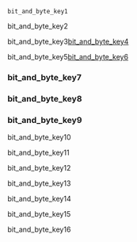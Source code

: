 ```ngMeta
bit_and_byte_key1
```
bit_and_byte_key2


bit_and_byte_key3[bit_and_byte_key4](SHfc5yHINE4)


bit_and_byte_key5[bit_and_byte_key6](CIsfj9W2Bv4)



### bit_and_byte_key7
### bit_and_byte_key8
### bit_and_byte_key9
bit_and_byte_key10

bit_and_byte_key11


bit_and_byte_key12

bit_and_byte_key13

bit_and_byte_key14

bit_and_byte_key15

bit_and_byte_key16

